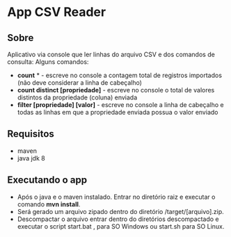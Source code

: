 App CSV Reader
===================


Sobre
-------------

Aplicativo via console que ler linhas do arquivo CSV e dos comandos de consulta:
Alguns comandos:
- **count** * - escreve no console a contagem total de registros importados (não deve considerar a linha de cabeçalho)
- **count distinct [propriedade]** - escreve no console o total de valores distintos da propriedade (coluna) enviada 
- **filter [propriedade] [valor]** - escreve no console a linha de cabeçalho e todas as linhas em que a propriedade enviada possua o valor enviado 

Requisitos
-------------
- maven
- java jdk 8

Executando o app
-------------

- Após o java e o maven instalado. Entrar no diretório raiz e executar o comando **mvn install**.
- Será gerado um arquivo zipado dentro do diretório /target/[arquivo].zip.
- Descompactar o arquivo entrar dentro do diretórios descompactado e executar o script start.bat , para SO Windows ou start.sh para SO Linux.



